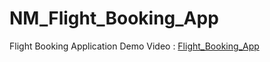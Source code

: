 # NM_Flight_Booking_App

Flight Booking Application Demo Video : [Flight_Booking_App](https://drive.google.com/file/d/13WtzGrki4hSpKliWRnX3jLhu9THlceb-/view?usp=share_link)
